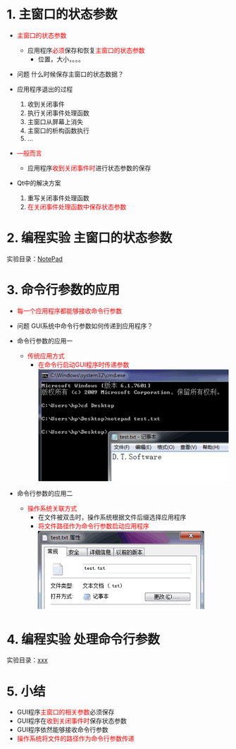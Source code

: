 # 1. 主窗口的状态参数
- <font color=red>主窗口的状态参数</font>
    - 应用程序<font color=red>必须</font>保存和恢复<font color=red>主窗口的状态参数</font>
        - 位置，大小，。。。

- 问题
    什么时候保存主窗口的状态数据？

- 应用程序退出的过程
    1. 收到关闭事件
    2. 执行关闭事件处理函数
    3. 主窗口从屏幕上消失
    4. 主窗口的析构函数执行
    5. ...

- <font color=red>—般而言</font>
    - 应用程序<font color=red>收到关闭事件时</font>进行状态参数的保存
- Qt中的解决方案
    1. 重写关闭事件处理函数
    2. <font color=red>在关闭事件处理函数中保存状态参数</font>

# 2. 编程实验 主窗口的状态参数
实验目录：[NotePad](vx_attachments\052_Application_of_command_line_parameters\NotePad)

# 3. 命令行参数的应用
- <font color=red>每一个应用程序都能够接收命令行参数</font>
- 问题
    GUI系统中命令行参数如何传递到应用程序？

- 命令行参数的应用一
    - <font color=red>传统应用方式</font>
        - <font color=red>在命令行启动GUI程序时传递参数</font>
        ![](vx_images/052_1.png)

- 命令行参数的应用二
    - <font color=red>操作系统关联方式</font>
        - 在文件被双击时，操作系统根据文件后缀选择应用程序
        - <font color=red>将文件路径作为命令行参数启动应用程序</font>
        ![](vx_images/052_2.png)

# 4. 编程实验 处理命令行参数
实验目录：[xxx](vx_attachments\xxx)

# 5. 小结
- GUI程序<font color=red>主窗口的相关参数</font>必须保存
- GUI程序在<font color=red>收到关闭事件时</font>保存状态参数
- GUI程序依然能够接收命令行参数
- <font color=red>操作系统将文件的路径作为命令行参数传递</font>
